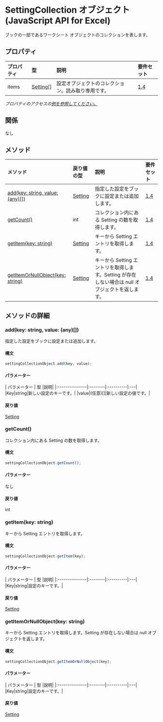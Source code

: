 # <a name="settingcollection-object-javascript-api-for-excel"></a>SettingCollection オブジェクト (JavaScript API for Excel)

ブックの一部であるワークシート オブジェクトのコレクションを表します。

## <a name="properties"></a>プロパティ

| プロパティ       | 型    |説明| 要件セット|
|:---------------|:--------|:----------|:----|
|items|[Setting[]](setting.md)|設定オブジェクトのコレクション。読み取り専用です。|[1.4](../requirement-sets/excel-api-requirement-sets.md)|

_プロパティのアクセスの[例を参照してください。](#property-access-examples)_

## <a name="relationships"></a>関係
なし


## <a name="methods"></a>メソッド

| メソッド           | 戻り値の型    |説明| 要件セット|
|:---------------|:--------|:----------|:----|
|[add(key: string, value: (any)[])](#addkey-string-value-any)|[Setting](setting.md)|指定した設定をブックに設定または追加します。|[1.4](../requirement-sets/excel-api-requirement-sets.md)|
|[getCount()](#getcount)|int|コレクション内にある Setting の数を取得します。|[1.4](../requirement-sets/excel-api-requirement-sets.md)|
|[getItem(key: string)](#getitemkey-string)|[Setting](setting.md)|キーから Setting エントリを取得します。|[1.4](../requirement-sets/excel-api-requirement-sets.md)|
|[getItemOrNullObject(key: string)](#getitemornullobjectkey-string)|[Setting](setting.md)|キーから Setting エントリを取得します。Setting が存在しない場合は null オブジェクトを返します。|[1.4](../requirement-sets/excel-api-requirement-sets.md)|

## <a name="method-details"></a>メソッドの詳細


### <a name="addkey-string-value-any"></a>add(key: string, value: (any)[])
指定した設定をブックに設定または追加します。

#### <a name="syntax"></a>構文
```js
settingCollectionObject.add(key, value);
```

#### <a name="parameters"></a>パラメーター
| パラメーター       | 型    |説明|
|:---------------|:--------|:----------|:---|
|Key|string|新しい設定のキーです。|
|value|(任意)[]|新しい設定の値です。|

#### <a name="returns"></a>戻り値
[Setting](setting.md)

### <a name="getcount"></a>getCount()
コレクション内にある Setting の数を取得します。

#### <a name="syntax"></a>構文
```js
settingCollectionObject.getCount();
```

#### <a name="parameters"></a>パラメーター
なし

#### <a name="returns"></a>戻り値
int

### <a name="getitemkey-string"></a>getItem(key: string)
キーから Setting エントリを取得します。

#### <a name="syntax"></a>構文
```js
settingCollectionObject.getItem(key);
```

#### <a name="parameters"></a>パラメーター
| パラメーター       | 型    |説明|
|:---------------|:--------|:----------|:---|
|Key|string|設定のキーです。|

#### <a name="returns"></a>戻り値
[Setting](setting.md)

### <a name="getitemornullobjectkey-string"></a>getItemOrNullObject(key: string)
キーから Setting エントリを取得します。Setting が存在しない場合は null オブジェクトを返します。

#### <a name="syntax"></a>構文
```js
settingCollectionObject.getItemOrNullObject(key);
```

#### <a name="parameters"></a>パラメーター
| パラメーター       | 型    |説明|
|:---------------|:--------|:----------|:---|
|Key|string|設定のキーです。|

#### <a name="returns"></a>戻り値
[Setting](setting.md)

